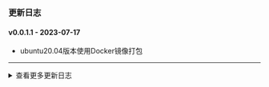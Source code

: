 ### 更新日志



#### v0.0.1.1 - 2023-07-17
* ubuntu20.04版本使用Docker镜像打包
---

<details onclose>
<summary>查看更多更新日志</summary>

#### v0.0.1.0 - 2023-07-17
* Ubuntu20.04默认Python版本为3.8
---


#### v0.0.0.9 - 2023-07-14
* 修改App名称为ubuntu20.04
---

#### v0.0.0.8 - 2023-07-14
* 使用Python3.6进行打包
* 使用Python3.10进行打包
---

#### v0.0.0.7 - 2023-07-14
* 使用Python3.6进行打包
---


#### v0.0.0.6 - 2023-07-04
* 使用真实的地址作为软连接的地址
---

#### v0.0.0.5 - 2023-07-04
* 输出依赖相等的文件名称
---

#### v0.0.0.4 - 2023-07-04
* 拷贝依赖环境时需要判断文件是否存在
---

#### v0.0.0.3 - 2023-07-04
* 无需拷贝cuda环境
---

#### v0.0.0.2 - 2023-07-04
* 拷贝可执行文件到Output文件夹下
---

#### v0.0.0.1 - 2023-07-04
* LDDTools打包成可执行文件
---

</details>

